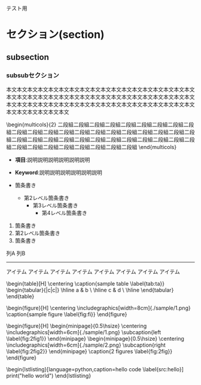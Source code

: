 テスト用

# セクション(section)

## subsection

### subsubセクション

本文本文本文本文本文本文本文本文本文本文本文本文本文本文本文本文本文本文本文本文本文本文本文本文本文本文本文本文本文本文本文本文本文本文本文本文本文本文本文本文本文本文本文本文本文本文本文本文本文本文本文本文本文本文本文本文本文本文本文本文

\begin{multicols}{2}
二段組二段組二段組二段組二段組二段組二段組二段組二段組二段組二段組二段組二段組二段組二段組二段組二段組二段組二段組二段組二段組二段組二段組二段組二段組二段組二段組二段組二段組二段組二段組二段組二段組二段組二段組二段組二段組二段組二段組二段組二段組
\end{multicols}

- **項目**:説明説明説明説明説明説明
- **Keyword**:説明説明説明説明説明説明

- 箇条書き
  - 第2レベル箇条書き
    - 第3レベル箇条書き
      - 第4レベル箇条書き

1. 箇条書き
1. 第2レベル箇条書き
1. 箇条書き

列A      列B
------   --------
アイテム アイテム
アイテム アイテム
アイテム アイテム
アイテム アイテム

\begin{table}[H]
\centering
\caption{sample table \label{tab:ta}}
\begin{tabular}{|c|c|} \hline
a & b \\ \hline
c & d \\ \hline
\end{tabular}
\end{table}

\begin{figure}[H]
\centering
\includegraphics[width=8cm]{./sample/1.png}
\caption{sample figure \label{fig:fi}}
\end{figure}

\begin{figure}[H]
\begin{minipage}{0.5\hsize}
    \centering
    \includegraphics[width=6cm]{./sample/1.png}
    \subcaption{left \label{fig:2fig1}}
\end{minipage}
\begin{minipage}{0.5\hsize}
    \centering
    \includegraphics[width=6cm]{./sample/2.png}
    \subcaption{right \label{fig:2fig2}}
\end{minipage}
\caption{2 figures \label{fig:2fig}}
\end{figure}


\begin{lstlisting}[language=python,caption=hello code \label{src:hello}]
    print("hello world")
\end{lstlisting}


